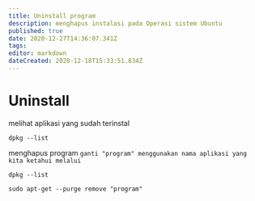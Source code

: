 ```yaml
---
title: Uninstall program
description: menghapus instalasi pada Operasi sistem Ubuntu
published: true
date: 2020-12-27T14:36:07.341Z
tags: 
editor: markdown
dateCreated: 2020-12-18T15:33:51.834Z
---
```


# Uninstall
melihat aplikasi yang sudah terinstal
```
dpkg --list
```

menghapus program
`ganti "program" menggunakan nama aplikasi yang kita ketahui melalui` 
```
dpkg --list
```
```
sudo apt-get --purge remove "program"
```
